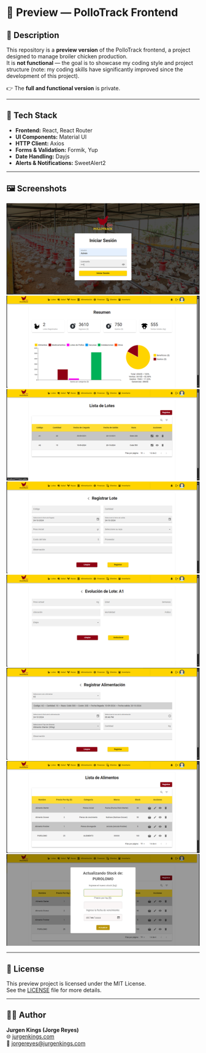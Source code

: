 # 🐔 Preview — PolloTrack Frontend

## 📌 Description
This repository is a **preview version** of the PolloTrack frontend, a project designed to manage broiler chicken production.  
It is **not functional** — the goal is to showcase my coding style and project structure (note: my coding skills have significantly improved since the development of this project).  

👉 The **full and functional version** is private.  

---

## 🚀 Tech Stack
- **Frontend:** React, React Router  
- **UI Components:** Material UI  
- **HTTP Client:** Axios  
- **Forms & Validation:** Formik, Yup  
- **Date Handling:** Dayjs  
- **Alerts & Notifications:** SweetAlert2  

---

## 🖼️ Screenshots
![Screenshot 1](https://github.com/JurgenKings/prev-front-pollotrack/blob/main/public/project-1.png)  
![Screenshot 2](https://github.com/JurgenKings/prev-front-pollotrack/blob/main/public/project-2.png)  
![Screenshot 3](https://github.com/JurgenKings/prev-front-pollotrack/blob/main/public/project-3.png)  
![Screenshot 4](https://github.com/JurgenKings/prev-front-pollotrack/blob/main/public/project-4.png)  
![Screenshot 5](https://github.com/JurgenKings/prev-front-pollotrack/blob/main/public/project-5.png)  
![Screenshot 6](https://github.com/JurgenKings/prev-front-pollotrack/blob/main/public/project-6.png)  
![Screenshot 7](https://github.com/JurgenKings/prev-front-pollotrack/blob/main/public/project-7.png)  
![Screenshot 8](https://github.com/JurgenKings/prev-front-pollotrack/blob/main/public/project-8.png)  

---

## 📝 License
This preview project is licensed under the MIT License.  
See the [LICENSE](./LICENSE) file for more details.  

---

## 👨‍💻 Author
**Jurgen Kings (Jorge Reyes)**  
🌐 [jurgenkings.com](https://jurgenkings.com)  
📧 jorgereyes@jurgenkings.com  
